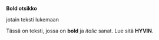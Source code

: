 
**Bold otsikko**

jotain teksti lukemaan

Tässä on teksti, jossa on **bold** ja *italic* sanat. Lue sitä **HYVIN**.
